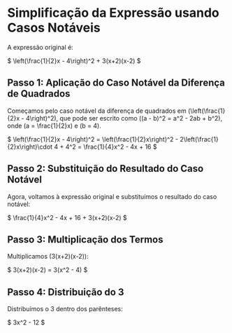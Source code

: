# Simplificação da Expressão usando Casos Notáveis

A expressão original é:

$
\left(\frac{1}{2}x - 4\right)^2 + 3(x+2)(x-2)
$

## Passo 1: Aplicação do Caso Notável da Diferença de Quadrados

Começamos pelo caso notável da diferença de quadrados em \(\left(\frac{1}{2}x - 4\right)^2\), que pode ser escrito como \((a - b)^2 = a^2 - 2ab + b^2\), onde \(a = \frac{1}{2}x\) e \(b = 4\).

$
\left(\frac{1}{2}x - 4\right)^2 = \left(\frac{1}{2}x\right)^2 - 2\left(\frac{1}{2}x\right)\cdot 4 + 4^2 = \frac{1}{4}x^2 - 4x + 16
$

## Passo 2: Substituição do Resultado do Caso Notável

Agora, voltamos à expressão original e substituímos o resultado do caso notável:

$
\frac{1}{4}x^2 - 4x + 16 + 3(x+2)(x-2)
$

## Passo 3: Multiplicação dos Termos

Multiplicamos \(3(x+2)(x-2)\):

$
3(x+2)(x-2) = 3(x^2 - 4)
$

## Passo 4: Distribuição do 3

Distribuímos o 3 dentro dos parênteses:

$
3x^2 - 12
$



